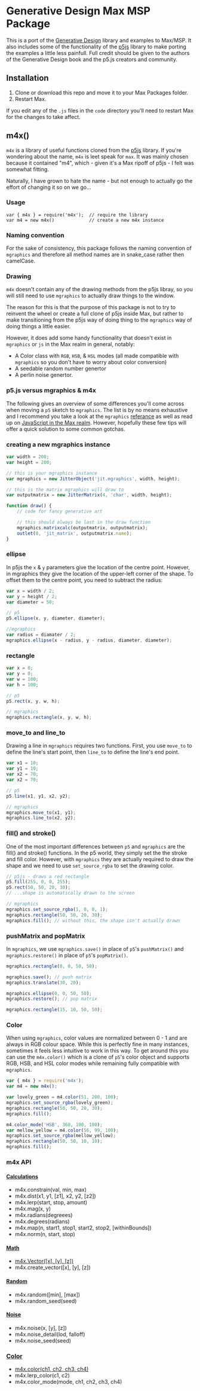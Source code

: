 # Generative Design Max MSP Package

This is a port of the [Generative Design](http://www.generative-gestaltung.de/) library and examples to Max/MSP. It also includes some of the functionality of the [p5js](https://p5js.org/) library to make porting the examples a little less painfull. Full credit should be given to the authors of the Generative Design book and the p5.js creators and community.

## Installation

1. Clone or download this repo and move it to your Max Packages folder.
2. Restart Max.

If you edit any of the `.js` files in the `code` directory you'll need to restart Max for the changes to take affect.

## m4x()

`m4x` is a library of useful functions cloned from the [p5js](https://p5js.org/) library. If you're wondering about the name, `m4x` is leet speak for `max`. It was mainly chosen because it contained "m4", which - given it's a Max ripoff of p5js - I felt was somewhat fitting.

Naturally, I have grown to hate the name - but not enough to actually go the effort of changing it so on we go...

### Usage

```
var { m4x } = require('m4x');  // require the library
var m4 = new m4x()             // create a new m4x instance
```

### Naming convention

For the sake of consistency, this package follows the naming convention of `mgraphics` and therefore all method names are in snake_case rather then camelCase.

### Drawing

`m4x` doesn't contain any of the drawing methods from the p5js libray, so you will still need to use `mgraphics` to actually draw things to the window.

The reason for this is that the purpose of this package is not to try to reinvent the wheel or create a full clone of p5js inside Max, but rather to make transitioning from the p5js way of doing thing to the `mgraphics` way of doing things a little easier.

However, it does add some handy functionality that doesn't exist in `mgraphics` or `js` in the Max realm in general, notably:

- A Color class with `RGB`, `HSB`, & `HSL` modes (all made compatible with `mgraphics` so you don't have to worry about color conversion)
- A seedable random number genertor
- A perlin noise genertor.

### p5.js versus mgraphics & m4x

The following gives an overview of some differences you'll come across when moving a `p5` sketch to `mgraphics`. The list is by no means exhaustive and I recommend you take a look at the `mgraphics` [referance](https://docs.cycling74.com/max7/refpages/jit.mgraphics) as well as read up on [JavaScript in the Max realm](https://docs.cycling74.com/max8/vignettes/javascript_usage_topic). However, hopefully these few tips will offer a quick solution to some common gotchas.

### creating a new mgraphics instance

```javascript
var width = 200;
var height = 200;

// this is your mgraphics instance
var mgraphics = new JitterObject('jit.mgraphics', width, height);

// this is the matrix mgraphics will draw to
var outputmatrix = new JitterMatrix(4, 'char', width, height);

function draw() {
	// code for fancy generative art

	// this should always be last in the draw function
	mgraphics.matrixcalc(outputmatrix, outputmatrix);
	outlet(0, 'jit_matrix', outputmatrix.name);
}
```

### ellipse

In p5js the `x` & `y` parameters give the location of the centre point. However, in mgraphics they give the location of the upper-left corner of the shape. To offset them to the centre point, you need to subtract the radius:

```javascript
var x = width / 2;
var y = height / 2;
var diameter = 50;

// p5
p5.ellipse(x, y, diameter, diameter);

//mgraphics
var radius = diamater / 2;
mgraphics.ellipse(x - radius, y - radius, diameter, diameter);
```

### rectangle

```javascript
var x = 0;
var y = 0;
var w = 100;
var h = 100;

// p5
p5.rect(x, y, w, h);

// mgraphics
mgraphics.rectangle(x, y, w, h);
```

### move_to and line_to

Drawing a line in `mgraphics` requires two functions. First, you use `move_to` to define the line's start point, then `line_to` to define the line's end point.

```javascript
var x1 = 10;
var y1 = 10;
var x2 = 70;
var x2 = 70;

// p5
p5.line(x1, y1, x2, y2);

// mgraphics
mgraphics.move_to(x1, y1);
mgraphics.line_to(x2, y2);
```

### fill() and stroke()

One of the most important differences between `p5` and `mgraphics` are the fill() and stroke() functions. In the p5 world, they simply set the the stroke and fill color. However, with `mgraphics` they are actually required to draw the shape and we need to use `set_source_rgba` to set the drawing color.

```javascript
// p5js - draws a red rectangle
p5.fill(255, 0, 0, 255);
p5.rect(50, 50, 20, 30);
// ...shape is automatically drawn to the screen

// mgraphics
mgraphics.set_source_rgba(1, 0, 0, 1);
mgraphics.rectangle(50, 50, 20, 30);
mgraphics.fill(); // without this, the shape isn't actually drawn
```

### pushMatrix and popMatrix

In `mgraphics`, we use `mgraphics.save()` in place of `p5`'s `pushMatrix()` and `mgraphics.restore()` in place of `p5`'s `popMatrix()`.

```javascript
mgraphics.rectangle(0, 0, 50, 50);

mgraphics.save(); // push matrix
mgraphics.translate(30, 20);

mgraphics.ellipse(0, 0, 50, 50);
mgraphics.restore(); // pop matrix

mgraphics.rectangle(15, 10, 50, 50);
```

### Color

When using `mgraphics`, color values are normalized between 0 - 1 and are always in RGB colour space. While this is perfectly fine in many instances, sometimes it feels less intuitive to work in this way. To get around this you can use the `m4x.color()` which is a clone of `p5`'s color object and supports RGB, HSB, and HSL color modes while remaining fully compatible with `mgraphics`.

```javascript
var { m4x } = require('m4x');
var m4 = new m4x();

var lovely_green = m4.color(51, 200, 100);
mgraphics.set_source_rgba(lovely_green);
mgraphics.rectangle(50, 50, 20, 30);
mgraphics.fill();

m4.color_mode('HSB', 360, 100, 100);
var mellow_yellow = m4.color(56, 99, 100);
mgraphics.set_source_rgba(mellow_yellow);
mgraphics.rectangle(50, 50, 10, 10);
mgraphics.fill();
```

### m4x API

#### [Calculations](https://github.com/danreidxy/Generative-Design-Max-MSP/blob/add-examples/code/m4x.calculation.js)

- m4x.constrain(val, min, max)
- m4x.dist(x1, y1, [z1], x2, y2, [z2])
- m4x.lerp(start, stop, amount)
- m4x.mag(x, y)
- m4x.radians(degreees)
- m4x.degrees(radians)
- m4x.map(n, start1, stop1, start2, stop2, [withinBounds])
- m4x.norm(n, start, stop)

#### [Math](https://github.com/danreidxy/Generative-Design-Max-MSP/blob/master/code/m4x.math.js)

- [m4x.Vector([x], [y], [z])](https://github.com/danreidxy/Generative-Design-Max-MSP/blob/master/code/m4x.Vector.js)
- m4x.create_vector([x], [y], [z])

#### [Random](https://github.com/danreidxy/Generative-Design-Max-MSP/blob/master/code/m4x.random.js)

- m4x.random([min], [max])
- m4x.random_seed(seed)

#### [Noise](https://github.com/danreidxy/Generative-Design-Max-MSP/blob/master/code/m4x.noise.js)

- m4x.noise(x, [y], [z])
- m4x.noise_detail(lod, falloff)
- m4x.noise_seed(seed)

### [Color](https://github.com/danreidxy/Generative-Design-Max-MSP/blob/master/code/m4x.Color.js)

- [m4x.color(ch1, ch2, ch3, ch4)](https://github.com/danreidxy/Generative-Design-Max-MSP/blob/master/code/m4x.color.helpers.js)
- m4x.lerp_color(c1, c2)
- m4x.color_mode(mode, ch1, ch2, ch3, ch4)
